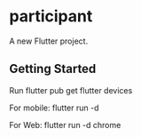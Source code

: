# participant

A new Flutter project.

## Getting Started

Run
flutter pub get
flutter devices

For mobile:
flutter run -d <deviceName>

For Web:
flutter run -d chrome
